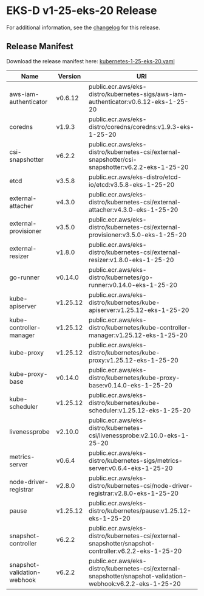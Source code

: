 # EKS-D v1-25-eks-20 Release

For additional information, see the [changelog](CHANGELOG-v1-25-eks-20.md) for this release.

## Release Manifest

Download the release manifest here: [kubernetes-1-25-eks-20.yaml](https://distro.eks.amazonaws.com/kubernetes-1-25/kubernetes-1-25-eks-20.yaml)

| Name | Version | URI |
|------|---------|-----|
| aws-iam-authenticator | v0.6.12 | public.ecr.aws/eks-distro/kubernetes-sigs/aws-iam-authenticator:v0.6.12-eks-1-25-20 |
| coredns | v1.9.3 | public.ecr.aws/eks-distro/coredns/coredns:v1.9.3-eks-1-25-20 |
| csi-snapshotter | v6.2.2 | public.ecr.aws/eks-distro/kubernetes-csi/external-snapshotter/csi-snapshotter:v6.2.2-eks-1-25-20 |
| etcd | v3.5.8 | public.ecr.aws/eks-distro/etcd-io/etcd:v3.5.8-eks-1-25-20 |
| external-attacher | v4.3.0 | public.ecr.aws/eks-distro/kubernetes-csi/external-attacher:v4.3.0-eks-1-25-20 |
| external-provisioner | v3.5.0 | public.ecr.aws/eks-distro/kubernetes-csi/external-provisioner:v3.5.0-eks-1-25-20 |
| external-resizer | v1.8.0 | public.ecr.aws/eks-distro/kubernetes-csi/external-resizer:v1.8.0-eks-1-25-20 |
| go-runner | v0.14.0 | public.ecr.aws/eks-distro/kubernetes/go-runner:v0.14.0-eks-1-25-20 |
| kube-apiserver | v1.25.12 | public.ecr.aws/eks-distro/kubernetes/kube-apiserver:v1.25.12-eks-1-25-20 |
| kube-controller-manager | v1.25.12 | public.ecr.aws/eks-distro/kubernetes/kube-controller-manager:v1.25.12-eks-1-25-20 |
| kube-proxy | v1.25.12 | public.ecr.aws/eks-distro/kubernetes/kube-proxy:v1.25.12-eks-1-25-20 |
| kube-proxy-base | v0.14.0 | public.ecr.aws/eks-distro/kubernetes/kube-proxy-base:v0.14.0-eks-1-25-20 |
| kube-scheduler | v1.25.12 | public.ecr.aws/eks-distro/kubernetes/kube-scheduler:v1.25.12-eks-1-25-20 |
| livenessprobe | v2.10.0 | public.ecr.aws/eks-distro/kubernetes-csi/livenessprobe:v2.10.0-eks-1-25-20 |
| metrics-server | v0.6.4 | public.ecr.aws/eks-distro/kubernetes-sigs/metrics-server:v0.6.4-eks-1-25-20 |
| node-driver-registrar | v2.8.0 | public.ecr.aws/eks-distro/kubernetes-csi/node-driver-registrar:v2.8.0-eks-1-25-20 |
| pause | v1.25.12 | public.ecr.aws/eks-distro/kubernetes/pause:v1.25.12-eks-1-25-20 |
| snapshot-controller | v6.2.2 | public.ecr.aws/eks-distro/kubernetes-csi/external-snapshotter/snapshot-controller:v6.2.2-eks-1-25-20 |
| snapshot-validation-webhook | v6.2.2 | public.ecr.aws/eks-distro/kubernetes-csi/external-snapshotter/snapshot-validation-webhook:v6.2.2-eks-1-25-20 |
